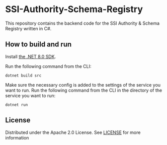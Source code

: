 # SSI-Authority-Schema-Registry

This repository contains the backend code for the SSI Authority & Schema Registry written in C#.

## How to build and run

Install [the .NET 8.0 SDK](https://www.microsoft.com/net/download).

Run the following command from the CLI:

```console
dotnet build src
```

Make sure the necessary config is added to the settings of the service you want to run.
Run the following command from the CLI in the directory of the service you want to run:

```console
dotnet run
```

## License

Distributed under the Apache 2.0 License.
See [LICENSE](./LICENSE) for more information